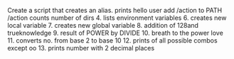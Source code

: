 Create a script that creates an alias.
prints hello user
add /action to PATH /action
counts number of dirs
4. lists environment variables
6. creates new local variable
7. creates new global variable
8. addition of 128and trueknowledge
9. result of POWER by DIVIDE
10. breath to the power love
11. converts no. from base 2 to base 10
12. prints of all possible combos except oo
13. prints number with 2 decimal places
